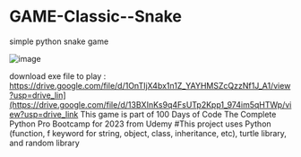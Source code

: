# GAME-Classic--Snake
simple python snake game

![image](https://github.com/ikhsanmasu/GAME-Classic--Snake/assets/76894210/202991ba-5f88-4f6e-848f-3d88b845c5ca)


download exe file to play : https://drive.google.com/file/d/1OnTIjX4bx1n1Z_YAYHMSZcQzzNf1J_A1/view?usp=drive_lin](https://drive.google.com/file/d/13BXInKs9q4FsUTp2Kpp1_974im5qHTWp/view?usp=drive_link This game is part of 100 Days of Code The Complete Python Pro Bootcamp for 2023 from Udemy #This project uses Python (function, f keyword for string, object, class, inheritance, etc), turtle library, and random library
